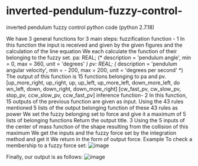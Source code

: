 # inverted-pendulum-fuzzy-control-
inverted pendulum fuzzy control python code (python 2.7.18)

We have 3 general functions for 3 main steps:
fuzzification function - 1
In this function the input is received and given by the given figures and the calculation of the line equation
We each calculate the function of their belonging to the fuzzy set.
pa: REAL; (* description = 'pendulum angle', min = 0, max = 360,
unit = 'degrees' *)
pv: REAL; (* description = 'pendulum angular velocity', min = -
200, max = 200, unit = 'degrees per second' *)
The output of this function is 15 functions belonging to pa and pv.
[up_more_right, up_right, up, up_left, up_more_left, down_more_left, do
wn_left, down, down_right, down_more_right]
[cw_fast_pv, cw_slow_pv, stop_pv, ccw_slow_pv, ccw_fast_pv]
inference function- 2
In this function, 15 outputs of the previous function are given as input.
Using the 43 rules mentioned 5 lists of the output belonging function of these 43 rules as
 power We set the fuzzy belonging set to force and give it a maximum of 5 lists of belonging functions
Return the output title.
3
Using the 5 inputs of the center of mass function of the shape resulting from the collision of this maximum
We get the inputs and the fuzzy force set by the integration method and get it
We return in the form of output force.
Example To check a membership to a fuzzy force set:
![image](https://user-images.githubusercontent.com/51990802/147743918-063fbf47-357a-4b9d-82cb-fffb2631b43e.png)


Finally, our output is as follows:
![image](https://user-images.githubusercontent.com/51990802/147743869-72be343b-19fc-442d-9ea8-527ff3781cde.png)
